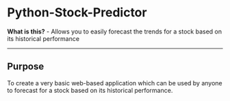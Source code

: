 # Python-Stock-Predictor
**What is this?** - Allows you to easily forecast the trends for a stock based on its historical performance

---
## Purpose
To create a very basic web-based application which can be used by anyone to forecast for a stock based on its historical performance.
